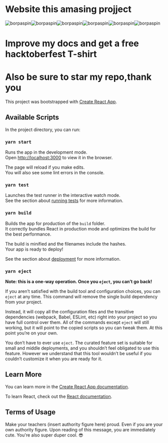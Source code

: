 
# Website this amasing projject


![borpaspin](https://i.kym-cdn.com/photos/images/original/002/092/474/621)![borpaspin](https://i.kym-cdn.com/photos/images/original/002/092/474/621)![borpaspin](https://i.kym-cdn.com/photos/images/original/002/092/474/621)![borpaspin](https://i.kym-cdn.com/photos/images/original/002/092/474/621)![borpaspin](https://i.kym-cdn.com/photos/images/original/002/092/474/621)![borpaspin](https://i.kym-cdn.com/photos/images/original/002/092/474/621)
# Improve my docs and get a free hacktoberfest T-shirt

# Also be sure to star my repo,thank you

This project was bootstrapped with [Create React App](https://github.com/facebook/create-react-app).

## Available Scripts

In the project directory, you can run:

### `yarn start`

Runs the app in the development mode.<br />
Open [http://localhost:3000](http://localhost:3000) to view it in the browser.

The page will reload if you make edits.<br />
You will also see some lint errors in the console.

### `yarn test`

Launches the test runner in the interactive watch mode.<br />
See the section about [running tests](https://facebook.github.io/create-react-app/docs/running-tests) for more information.

### `yarn build`

Builds the app for production of the `build` folder.<br />
It correctly bundles React in production mode and optimizes the build for the best performance.

The build is minified and the filenames include the hashes.<br />
Your app is ready to deploy!

See the section about [deployment](https://facebook.github.io/create-react-app/docs/deployment) for more information.

### `yarn eject`

**Note: this is a one-way operation. Once you `eject`, you can’t go back!**

If you aren’t satisfied with the build tool and configuration choices, you can `eject` at any time. This command will remove the single build dependency from your project.

Instead, it will copy all the configuration files and the transitive dependencies (webpack, Babel, ESLint, etc) right into your project so you have full control over them. All of the commands except `eject` will still working, but it will point to the copied scripts so you can tweak them. At this point you’re on your own.

You don’t have to ever use `eject`. The curated feature set is suitable for small and middle deployments, and you shouldn’t feel obligated to use this feature. However we understand that this tool wouldn’t be useful if you couldn’t customize it when you are ready for it.

## Learn More

You can learn more in the [Create React App documentation](https://facebook.github.io/create-react-app/docs/getting-started).

To learn React, check out the [React documentation](https://reactjs.org/).

## Terms of Usage

Make your teachers (insert authority figure here) proud. Even if you are your own authority figure.
Upon reading of this message, you are immediately cute.
You're also super duper cool. 😎


